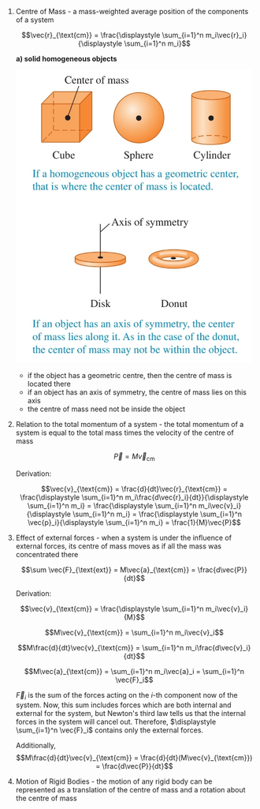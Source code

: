 1. Centre of Mass - a mass-weighted average position of the components of a system
	
	$$\vec{r}_{\text{cm}} = \frac{\displaystyle \sum_{i=1}^n m_i\vec{r}_i}{\displaystyle \sum_{i=1}^n m_i}$$
	
	**а) solid homogeneous objects**
	
	![Centre of Mass](Resources/Centre%20of%20Mass.jpg)
	
	- if the object has a geometric centre, then the centre of mass is located there
	- if an object has an axis of symmetry, the centre of mass lies on this axis
	- the centre of mass need not be inside the object
	
2. Relation to the total momentum of a system - the total momentum of a system is equal to the total mass times the velocity of the centre of mass
	
	$$\vec{P} = M\vec{v}_\text{cm}$$
	
	Derivation:
	
	$$\vec{v}_{\text{cm}} = \frac{d}{dt}\vec{r}_{\text{cm}} = \frac{\displaystyle \sum_{i=1}^n m_i\frac{d\vec{r}_i}{dt}}{\displaystyle \sum_{i=1}^n m_i} = \frac{\displaystyle \sum_{i=1}^n m_i\vec{v}_i}{\displaystyle \sum_{i=1}^n m_i} = \frac{\displaystyle \sum_{i=1}^n \vec{p}_i}{\displaystyle \sum_{i=1}^n m_i} = \frac{1}{M}\vec{P}$$
	
3. Effect of external forces - when a system is under the influence of external forces, its centre of mass moves as if all the mass was concentrated there
	
	$$\sum \vec{F}_{\text{ext}} = M\vec{a}_{\text{cm}} = \frac{d\vec{P}}{dt}$$
	
	Derivation:
	
	$$\vec{v}_{\text{cm}} = \frac{\displaystyle \sum_{i=1}^n m_i\vec{v}_i}{M}$$
	
	$$M\vec{v}_{\text{cm}} = \sum_{i=1}^n m_i\vec{v}_i$$
	
	$$M\frac{d}{dt}\vec{v}_{\text{cm}} = \sum_{i=1}^n m_i\frac{d\vec{v}_i}{dt}$$
	
	$$M\vec{a}_{\text{cm}} = \sum_{i=1}^n m_i\vec{a}_i = \sum_{i=1}^n \vec{F}_i$$
	
	$\vec{F}_i$ is the sum of the forces acting on the $i$-th component now of the system. Now, this sum includes forces which are both internal and external for the system, but Newton's third law tells us that the internal forces in the system will cancel out. Therefore, $\displaystyle \sum_{i=1}^n \vec{F}_i$ contains only the external forces. 
	
	Additionally,
	$$M\frac{d}{dt}\vec{v}_{\text{cm}} = \frac{d}{dt}(M\vec{v}_{\text{cm}}) = \frac{d\vec{P}}{dt}$$

4. Motion of Rigid Bodies - the motion of any rigid body can be represented as a translation of the centre of mass and a rotation about the centre of mass